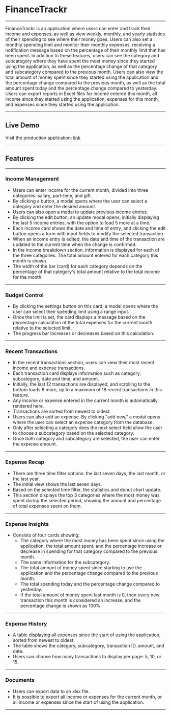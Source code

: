 # FinanceTrackr

---

FinanceTrackr is an application where users can enter and track their income and expenses, as well as view weekly, monthly, and yearly statistics of their spending to see where their money goes. Users can also set a monthly spending limit and monitor their monthly expenses, receiving a notification message based on the percentage of their monthly limit that has been spent. In addition to these features, users can see the category and subcategory where they have spent the most money since they started using the application, as well as the percentage change of that category and subcategory compared to the previous month. Users can also view the total amount of money spent since they started using the application and the percentage change compared to the previous month, as well as the total amount spent today and the percentage change compared to yesterday. Users can export reports in Excel files for income entered this month, all income since they started using the application, expenses for this month, and expenses since they started using the application.

---

## Live Demo

Visit the production application: [link](#)

---

## Features

---

### Income Management

- Users can enter income for the current month, divided into three categories: salary, part-time, and gift.
- By clicking a button, a modal opens where the user can select a category and enter the desired amount.
- Users can also open a modal to update previous income entries.
- By clicking the edit button, an update modal opens, initially displaying the last 5 income entries, with the option to load 5 more at a time.
- Each income card shows the date and time of entry, and clicking the edit button opens a form with input fields to modify the selected transaction.
- When an income entry is edited, the date and time of the transaction are updated to the current time when the change is confirmed.
- In the income breakdown section, information is displayed for each of the three categories. The total amount entered for each category this month is shown.
- The width of the bar (card) for each category depends on the percentage of that category's total amount relative to the total income for the month.

---

### Budget Control

- By clicking the settings button on this card, a modal opens where the user can select their spending limit using a range input.
- Once the limit is set, the card displays a message based on the percentage calculation of the total expenses for the current month relative to the selected limit.
- The progress bar increases or decreases based on this calculation.

---

### Recent Transactions

- In the recent transactions section, users can view their most recent income and expense transactions.
- Each transaction card displays information such as category, subcategory, date and time, and amount.
- Initially, the last 12 transactions are displayed, and scrolling to the bottom loads 6 more, up to a maximum of 18 recent transactions in this feature.
- Any income or expense entered in the current month is automatically rendered here.
- Transactions are sorted from newest to oldest.
- Users can also add an expense. By clicking "add new," a modal opens where the user can select an expense category from the database.
- Only after selecting a category does the next select field allow the user to choose a subcategory based on the selected category.
- Once both category and subcategory are selected, the user can enter the expense amount.

---

### Expense Recap

- There are three time filter options: the last seven days, the last month, or the last year.
- The initial view shows the last seven days.
- Based on the selected time filter, the statistics and donut chart update.
- This section displays the top 3 categories where the most money was spent during the selected period, showing the amount and percentage of total expenses spent on them.

---

### Expense Insights

- Consists of four cards showing:
  - The category where the most money has been spent since using the application, the total amount spent, and the percentage increase or decrease in spending for that category compared to the previous month.
  - The same information for the subcategory.
  - The total amount of money spent since starting to use the application and the percentage change compared to the previous month.
  - The total spending today and the percentage change compared to yesterday.
  - If the total amount of money spent last month is 0, then every new transaction this month is considered an increase, and the percentage change is shown as 100%.

---

### Expense History

- A table displaying all expenses since the start of using the application, sorted from newest to oldest.
- The table shows the category, subcategory, transaction ID, amount, and date.
- Users can choose how many transactions to display per page: 5, 10, or 15.

---

### Documents

- Users can export data to an xlsx file.
- It is possible to export all income or expenses for the current month, or all income or expenses since the start of using the application.

---
